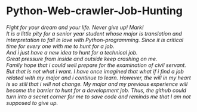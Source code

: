 # Python-Web-crawler-Job-Hunting
*Fight for your dream and your life.  Never give up! Mark!*  
*It is a little pity for a senior year student whose major is translation and interpretation to fall in love with Python-programming.
Since it is critical time for every one with me to hunt for a job.  
And i just have a new idea to hunt for a technical job.  
Great pressure from inside and outside keep crashing on me.   
Family hope that i could well prepare for the examination of civil servant.
But that is not what i want.
I have once imagined that what if i find a job related with my major and i continue to learn.
However, the will in my heart is so still that i will not change.
My major and my previous experience will become the barrier to hunt for a development job.
Thus, the github could turn into a secret corner for me to save code and reminds me that I am not supposed to give up.*

